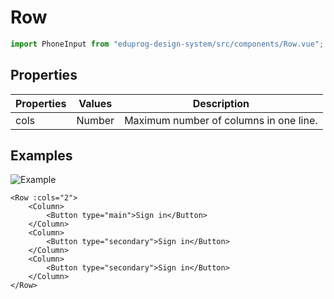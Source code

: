 # Row

```js
import PhoneInput from "eduprog-design-system/src/components/Row.vue";
```

## Properties

| Properties | Values | Description                            |
| ---------- | ------ | -------------------------------------- |
| cols       | Number | Maximum number of columns in one line. |

## Examples

![Example](https://i.imgur.com/BriCISU.png)

```vue
<Row :cols="2">
    <Column>
        <Button type="main">Sign in</Button>
    </Column>
    <Column>
        <Button type="secondary">Sign in</Button>
    </Column>
    <Column>
        <Button type="secondary">Sign in</Button>
    </Column>
</Row>
```

